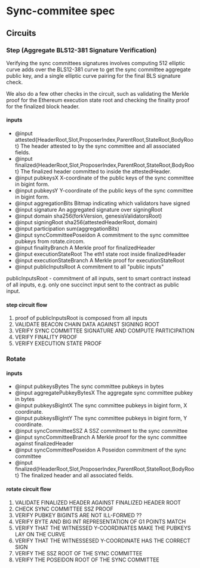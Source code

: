 # Sync-commitee spec

## Circuits

### Step (Aggregate BLS12-381 Signature Verification)

Verifying the sync committees signatures involves computing 512 elliptic curve adds over the BLS12-381 curve to get the sync committee aggregate public key, and a single elliptic curve pairing for the final BLS signature check.

We also do a few other checks in the circuit, such as validating the Merkle proof for the Ethereum execution state root and checking the finality proof for the finalized block header.

#### inputs
* @input  attested{HeaderRoot,Slot,ProposerIndex,ParentRoot,StateRoot,BodyRoot}
                                  The header attested to by the sync committee and all associated fields.
 * @input  finalized{HeaderRoot,Slot,ProposerIndex,ParentRoot,StateRoot,BodyRoot}
                                  The finalized header committed to inside the attestedHeader.
 * @input  pubkeysX               X-coordinate of the public keys of the sync committee in bigint form.
 * @input  pubkeysY               Y-coordinate of the public keys of the sync committee in bigint form.
 * @input  aggregationBits        Bitmap indicating which validators have signed
 * @input  signature              An aggregated signature over signingRoot
 * @input  domain                 sha256(forkVersion, genesisValidatorsRoot)
 * @input  signingRoot            sha256(attestedHeaderRoot, domain)
 * @input  participation          sum(aggregationBits)
 * @input  syncCommitteePoseidon  A commitment to the sync committee pubkeys from rotate.circom.
 * @input  finalityBranch         A Merkle proof for finalizedHeader
 * @input  executionStateRoot     The eth1 state root inside finalizedHeader
 * @input  executionStateBranch   A Merkle proof for executionStateRoot
 * @input  publicInputsRoot       A commitment to all "public inputs"

publicInputsRoot - commitment of all inputs, sent to smart contract instead of all inputs, e.g. only one succinct input sent to the contract as public input.

#### step circuit flow

1. proof of publicInputsRoot is composed from all inputs
2. VALIDATE BEACON CHAIN DATA AGAINST SIGNING ROOT
3. VERIFY SYNC COMMITTEE SIGNATURE AND COMPUTE PARTICIPATION
4. VERIFY FINALITY PROOF
5. VERIFY EXECUTION STATE PROOF

### Rotate 

#### inputs
 * @input  pubkeysBytes             The sync committee pubkeys in bytes
 * @input  aggregatePubkeyBytesX    The aggregate sync committee pubkey in bytes
 * @input  pubkeysBigIntX           The sync committee pubkeys in bigint form, X coordinate.
 * @input  pubkeysBigIntY           The sync committee pubkeys in bigint form, Y coordinate.
 * @input  syncCommitteeSSZ         A SSZ commitment to the sync committee
 * @input  syncCommitteeBranch      A Merkle proof for the sync committee against finalizedHeader
 * @input  syncCommitteePoseidon    A Poseidon commitment of the sync committee
 * @input  finalized{HeaderRoot,Slot,ProposerIndex,ParentRoot,StateRoot,BodyRoot}
                                    The finalized header and all associated fields.

#### rotate circuit flow
1. VALIDATE FINALIZED HEADER AGAINST FINALIZED HEADER ROOT
2. CHECK SYNC COMMITTEE SSZ PROOF
3. VERIFY PUBKEY BIGINTS ARE NOT ILL-FORMED ??
4. VERIFY BYTE AND BIG INT REPRESENTATION OF G1 POINTS MATCH 
5. VERIFY THAT THE WITNESSED Y-COORDINATES MAKE THE PUBKEYS LAY ON THE CURVE
6. VERIFY THAT THE WITNESSESED Y-COORDINATE HAS THE CORRECT SIGN
7. VERIFY THE SSZ ROOT OF THE SYNC COMMITTEE 
8. VERIFY THE POSEIDON ROOT OF THE SYNC COMMITTEE 
